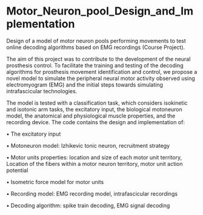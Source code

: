 # Motor_Neuron_pool_Design_and_Implementation
Design of a model of motor neuron pools performing movements to test online decoding algorithms based on EMG recordings (Course Project).
 
The aim of this project was to contribute to the development of the neural prosthesis control. To facilitate the training and testing of the decoding algorithms for prosthesis movement identification and control, we propose a novel model to simulate the peripheral neural motor activity observed using electromyogram (EMG) and the initial steps towards simulating intrafascicular technologies.

The model is tested with a classification task, which considers isokinetic and isotonic arm tasks, the excitatory input, the biological motoneuron model, the anatomical and physiological muscle properties, and the recording device. The code contains the design and implementation of:

•	The excitatory input

•	Motoneuron model: Izhikevic tonic neuron, recruitment strategy

•	Motor units properties: location and size of each motor unit territory, Location of the fibers within a motor neuron territory, motor unit action potential

•	Isometric force model for motor units

•	Recording model: EMG recording model, intrafascicular recordings

•	Decoding algorithm: spike train decoding, EMG signal decoding
